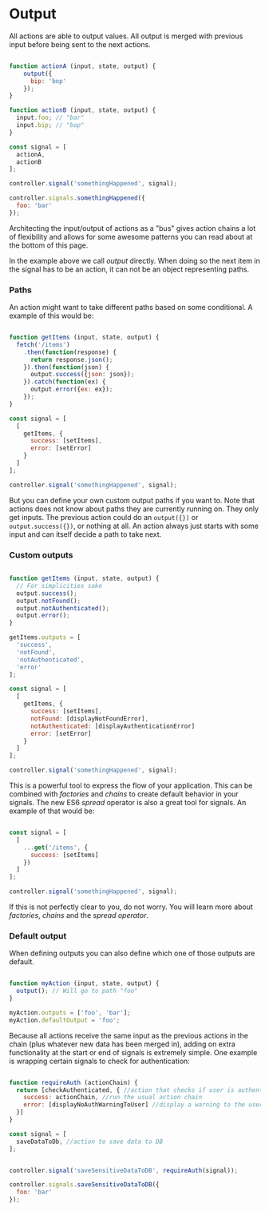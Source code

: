 # Output

All actions are able to output values. All output is merged with previous input before being sent to the next actions. 

```javascript

function actionA (input, state, output) {
    output({
      bip: 'bop'
    });
}

function actionB (input, state, output) {
  input.foo; // "bar"
  input.bip; // "bop"
}

const signal = [
  actionA,
  actionB
];

controller.signal('somethingHappened', signal);

controller.signals.somethingHappened({
  foo: 'bar'
});

```
Architecting the input/output of actions as a "bus" gives action chains a lot of flexibility and allows for some awesome patterns you can read about at the bottom of this page.


In the example above we call *output* directly. When doing so the next item in the signal has to be an action, it can not be an object representing paths.

### Paths
An action might want to take different paths based on some conditional. A example of this would be:

```javascript

function getItems (input, state, output) {
  fetch('/items')
    .then(function(response) {
      return response.json();
    }).then(function(json) {
      output.success({json: json});
    }).catch(function(ex) {
      output.error({ex: ex});
    });
}

const signal = [
  [
    getItems, {
      success: [setItems],
      error: [setError]
    }
  ]
];

controller.signal('somethingHappened', signal);
```

But you can define your own custom output paths if you want to. Note that actions does not know about paths they are currently running on. They only get inputs. The previous action could do an `output({})` or `output.success({})`, or nothing at all. An action always just starts with some input and can itself decide a path to take next.

### Custom outputs

```javascript

function getItems (input, state, output) {
  // For simplicities sake
  output.success();
  output.notFound();
  output.notAuthenticated();
  output.error();
}

getItems.outputs = [
  'success',
  'notFound',
  'notAuthenticated',
  'error'
];

const signal = [
  [
    getItems, {
      success: [setItems],
      notFound: [displayNotFoundError],
      notAuthenticated: [displayAuthenticationError]
      error: [setError]
    }
  ]
];

controller.signal('somethingHappened', signal);
```
This is a powerful tool to express the flow of your application. This can be combined with *factories* and *chains* to create default behavior in your signals. The new ES6 *spread* operator is also a great tool for signals. An example of that would be:

```javascript

const signal = [
  [
    ...get('/items', {
      success: [setItems]
    })
  ]
];

controller.signal('somethingHappened', signal);
```
If this is not perfectly clear to you, do not worry. You will learn more about *factories*, *chains* and the *spread operator*.

### Default output

When defining outputs you can also define which one of those outputs are default.

```javascript

function myAction (input, state, output) {
  output(); // Will go to path "foo"
}

myAction.outputs = ['foo', 'bar'];
myAction.defaultOutput = 'foo';
```

Because all actions receive the same input as the previous actions in the chain (plus whatever new data has been merged in), adding on extra functionality at the start or end of signals is extremely simple. One example is wrapping certain signals to check for authentication: 
```javascript

function requireAuth (actionChain) {
  return [checkAuthenticated, { //action that checks if user is authenticated and outputs success or error
    success: actionChain, //run the usual action chain 
    error: [displayNoAuthWarningToUser] //display a warning to the user
  }]
}

const signal = [
  saveDataToDb, //action to save data to DB
];


controller.signal('saveSensitiveDataToDB', requireAuth(signal));

controller.signals.saveSensitiveDataToDB({
  foo: 'bar'
});

```